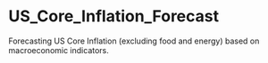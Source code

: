 # US_Core_Inflation_Forecast
Forecasting US Core Inflation (excluding food and energy) based on macroeconomic indicators.
